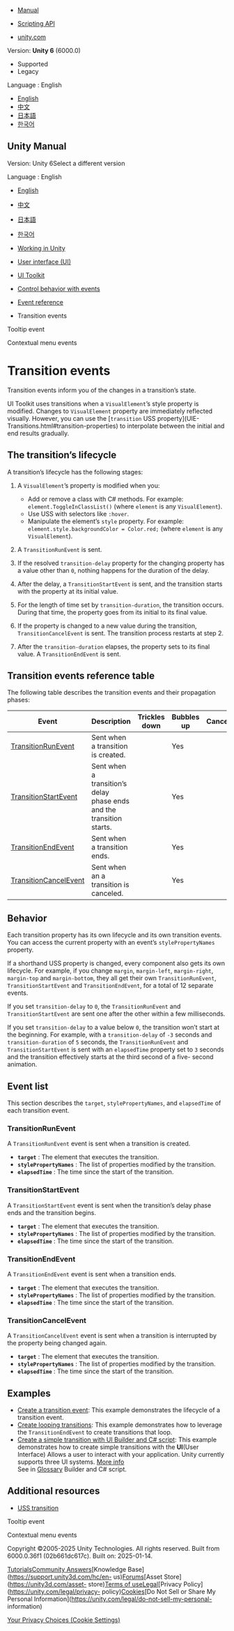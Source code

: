 [](https://docs.unity3d.com)

  * [Manual](../Manual/index.html)
  * [Scripting API](../ScriptReference/index.html)

  * [unity.com](https://unity.com/)

Version: **Unity 6** (6000.0)

  * Supported
  * Legacy

Language : English

  * [English](/Manual/UIE-Transition-Events.html)
  * [中文](/cn/current/Manual/UIE-Transition-Events.html)
  * [日本語](/ja/current/Manual/UIE-Transition-Events.html)
  * [한국어](/kr/current/Manual/UIE-Transition-Events.html)

[](https://docs.unity3d.com)

## Unity Manual

Version: Unity 6Select a different version

Language : English

  * [English](/Manual/UIE-Transition-Events.html)
  * [中文](/cn/current/Manual/UIE-Transition-Events.html)
  * [日本語](/ja/current/Manual/UIE-Transition-Events.html)
  * [한국어](/kr/current/Manual/UIE-Transition-Events.html)

  * [Working in Unity](working-in-unity.html)
  * [User interface (UI)](UIToolkits.html)
  * [UI Toolkit](UIElements.html)
  * [Control behavior with events](UIE-Events.html)
  * [Event reference](UIE-Events-Reference.html)
  * Transition events

[](UIE-Tooltip-Events.html)

Tooltip event

[](UIE-contextual-menus.html)

Contextual menu events

# Transition events

Transition events inform you of the changes in a transition’s state.

UI Toolkit uses transitions when a `VisualElement`’s style property is
modified. Changes to `VisualElement` property are immediately reflected
visually. However, you can use the [`transition` USS property](UIE-
Transitions.html#transition-properties) to interpolate between the initial and
end results gradually.

## The transition’s lifecycle

A transition’s lifecycle has the following stages:

  1. A `VisualElement`’s property is modified when you:

     * Add or remove a class with C# methods. For example: `element.ToggleInClassList()` (where `element` is any `VisualElement`).
     * Use USS with selectors like `:hover`.
     * Manipulate the element’s `style` property. For example: `element.style.backgroundColor = Color.red;` (where `element` is any `VisualElement`).
  2. A `TransitionRunEvent` is sent.

  3. If the resolved `transition-delay` property for the changing property has a value other than `0`, nothing happens for the duration of the delay.

  4. After the delay, a `TransitionStartEvent` is sent, and the transition starts with the property at its initial value.

  5. For the length of time set by `transition-duration`, the transition occurs. During that time, the property goes from its initial to its final value.

  6. If the property is changed to a new value during the transition, `TransitionCancelEvent` is sent. The transition process restarts at step 2.

  7. After the `transition-duration` elapses, the property sets to its final value. A `TransitionEndEvent` is sent.

## Transition events reference table

The following table describes the transition events and their propagation
phases:

**Event** | **Description** | **Trickles down** | **Bubbles up** | **Cancellable**  
---|---|---|---|---  
[TransitionRunEvent](../ScriptReference/UIElements.TransitionRunEvent.html) | Sent when a transition is created. |  | Yes |   
[TransitionStartEvent](../ScriptReference/UIElements.TransitionStartEvent.html) | Sent when a transition’s delay phase ends and the transition starts. |  | Yes |   
[TransitionEndEvent](../ScriptReference/UIElements.TransitionEndEvent.html) | Sent when a transition ends. |  | Yes |   
[TransitionCancelEvent](../ScriptReference/UIElements.TransitionCancelEvent.html) | Sent when an a transition is canceled. |  | Yes |   
  
## Behavior

Each transition property has its own lifecycle and its own transition events.
You can access the current property with an event’s `stylePropertyNames`
property.

If a shorthand USS property is changed, every component also gets its own
lifecycle. For example, if you change `margin`, `margin-left`, `margin-right`,
`margin-top` and `margin-bottom`, they all get their own `TransitionRunEvent`,
`TransitionStartEvent` and `TransitionEndEvent`, for a total of 12 separate
events.

If you set `transition-delay` to `0`, the `TransitionRunEvent` and
`TransitionStartEvent` are sent one after the other within a few milliseconds.

If you set `transition-delay` to a value below `0`, the transition won’t start
at the beginning. For example, with a `transition-delay` of `-3` seconds and
`transition-duration` of `5` seconds, the `TransitionRunEvent` and
`TransitionStartEvent` is sent with an `elapsedTime` property set to `3`
seconds and the transition effectively starts at the third second of a five-
second animation.

## Event list

This section describes the `target`, `stylePropertyNames`, and `elapsedTime`
of each transition event.

### TransitionRunEvent

A `TransitionRunEvent` event is sent when a transition is created.

  * **`target`** : The element that executes the transition.
  * **`stylePropertyNames`** : The list of properties modified by the transition.
  * **`elapsedTime`** : The time since the start of the transition.

### TransitionStartEvent

A `TransitionStartEvent` event is sent when the transition’s delay phase ends
and the transition begins.

  * **`target`** : The element that executes the transition.
  * **`stylePropertyNames`** : The list of properties modified by the transition.
  * **`elapsedTime`** : The time since the start of the transition.

### TransitionEndEvent

A `TransitionEndEvent` event is sent when a transition ends.

  * **`target`** : The element that executes the transition.
  * **`stylePropertyNames`** : The list of properties modified by the transition.
  * **`elapsedTime`** : The time since the start of the transition.

### TransitionCancelEvent

A `TransitionCancelEvent` event is sent when a transition is interrupted by
the property being changed again.

  * **`target`** : The element that executes the transition.
  * **`stylePropertyNames`** : The list of properties modified by the transition.
  * **`elapsedTime`** : The time since the start of the transition.

## Examples

  * [Create a transition event](UIE-transition-event-example.html): This example demonstrates the lifecycle of a transition event.
  * [Create looping transitions](UIE-transition-event-loop-example.html): This example demonstrates how to leverage the `TransitionEndEvent` to create transitions that loop.
  * [Create a simple transition with UI Builder and C# script](UIE-transition-example.html): This example demonstrates how to create simple transitions with the **UI**(User Interface) Allows a user to interact with your application. Unity currently supports three UI systems. [More info](UI-system-compare.html)  
See in [Glossary](Glossary.html#UI) Builder and C# script.

## Additional resources

  * [USS transition](UIE-Transitions.html)

[](UIE-Tooltip-Events.html)

Tooltip event

[](UIE-contextual-menus.html)

Contextual menu events

Copyright ©2005-2025 Unity Technologies. All rights reserved. Built from
6000.0.36f1 (02b661dc617c). Built on: 2025-01-14.

[Tutorials](https://learn.unity.com/)[Community
Answers](https://answers.unity3d.com)[Knowledge
Base](https://support.unity3d.com/hc/en-
us)[Forums](https://forum.unity3d.com)[Asset Store](https://unity3d.com/asset-
store)[Terms of
use](https://docs.unity3d.com/Manual/TermsOfUse.html)[Legal](https://unity.com/legal)[Privacy
Policy](https://unity.com/legal/privacy-
policy)[Cookies](https://unity.com/legal/cookie-policy)[Do Not Sell or Share
My Personal Information](https://unity.com/legal/do-not-sell-my-personal-
information)

[Your Privacy Choices (Cookie Settings)](javascript:void\(0\);)

